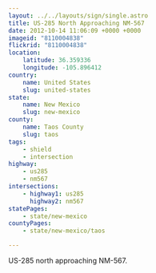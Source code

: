 ```yaml
---
layout: ../../layouts/sign/single.astro
title: US-285 North Approaching NM-567
date: 2012-10-14 11:06:09 +0000 +0000
imageid: "8110004838"
flickrid: "8110004838"
location:
    latitude: 36.359336
    longitude: -105.896412
country:
    name: United States
    slug: united-states
state:
    name: New Mexico
    slug: new-mexico
county:
    name: Taos County
    slug: taos
tags:
    - shield
    - intersection
highway:
    - us285
    - nm567
intersections:
    - highway1: us285
      highway2: nm567
statePages:
    - state/new-mexico
countyPages:
    - state/new-mexico/taos

---
```

US-285 north approaching NM-567.
